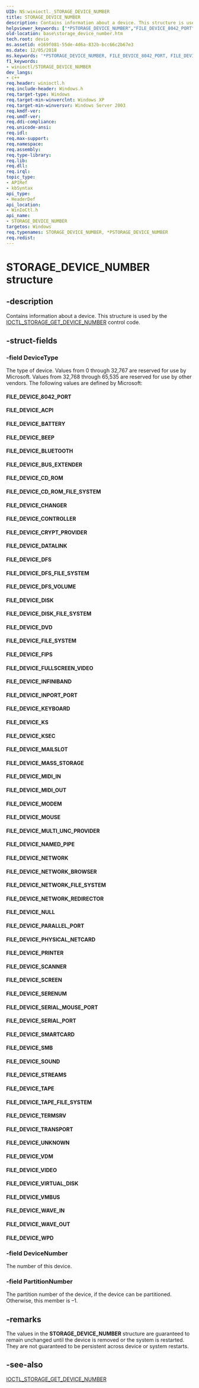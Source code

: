```yaml
---
UID: NS:winioctl._STORAGE_DEVICE_NUMBER
title: STORAGE_DEVICE_NUMBER
description: Contains information about a device. This structure is used by the IOCTL_STORAGE_GET_DEVICE_NUMBER control code.
helpviewer_keywords: ["*PSTORAGE_DEVICE_NUMBER","FILE_DEVICE_8042_PORT","FILE_DEVICE_ACPI","FILE_DEVICE_BATTERY","FILE_DEVICE_BEEP","FILE_DEVICE_BLUETOOTH","FILE_DEVICE_BUS_EXTENDER","FILE_DEVICE_CD_ROM","FILE_DEVICE_CD_ROM_FILE_SYSTEM","FILE_DEVICE_CHANGER","FILE_DEVICE_CONTROLLER","FILE_DEVICE_CRYPT_PROVIDER","FILE_DEVICE_DATALINK","FILE_DEVICE_DFS","FILE_DEVICE_DFS_FILE_SYSTEM","FILE_DEVICE_DFS_VOLUME","FILE_DEVICE_DISK","FILE_DEVICE_DISK_FILE_SYSTEM","FILE_DEVICE_DVD","FILE_DEVICE_FILE_SYSTEM","FILE_DEVICE_FIPS","FILE_DEVICE_FULLSCREEN_VIDEO","FILE_DEVICE_INFINIBAND","FILE_DEVICE_INPORT_PORT","FILE_DEVICE_KEYBOARD","FILE_DEVICE_KS","FILE_DEVICE_KSEC","FILE_DEVICE_MAILSLOT","FILE_DEVICE_MASS_STORAGE","FILE_DEVICE_MIDI_IN","FILE_DEVICE_MIDI_OUT","FILE_DEVICE_MODEM","FILE_DEVICE_MOUSE","FILE_DEVICE_MULTI_UNC_PROVIDER","FILE_DEVICE_NAMED_PIPE","FILE_DEVICE_NETWORK","FILE_DEVICE_NETWORK_BROWSER","FILE_DEVICE_NETWORK_FILE_SYSTEM","FILE_DEVICE_NETWORK_REDIRECTOR","FILE_DEVICE_NULL","FILE_DEVICE_PARALLEL_PORT","FILE_DEVICE_PHYSICAL_NETCARD","FILE_DEVICE_PRINTER","FILE_DEVICE_SCANNER","FILE_DEVICE_SCREEN","FILE_DEVICE_SERENUM","FILE_DEVICE_SERIAL_MOUSE_PORT","FILE_DEVICE_SERIAL_PORT","FILE_DEVICE_SMARTCARD","FILE_DEVICE_SMB","FILE_DEVICE_SOUND","FILE_DEVICE_STREAMS","FILE_DEVICE_TAPE","FILE_DEVICE_TAPE_FILE_SYSTEM","FILE_DEVICE_TERMSRV","FILE_DEVICE_TRANSPORT","FILE_DEVICE_UNKNOWN","FILE_DEVICE_VDM","FILE_DEVICE_VIDEO","FILE_DEVICE_VIRTUAL_DISK","FILE_DEVICE_VMBUS","FILE_DEVICE_WAVE_IN","FILE_DEVICE_WAVE_OUT","FILE_DEVICE_WPD","PSTORAGE_DEVICE_NUMBER","PSTORAGE_DEVICE_NUMBER structure pointer","STORAGE_DEVICE_NUMBER","STORAGE_DEVICE_NUMBER structure","base.storage_device_number","winioctl/PSTORAGE_DEVICE_NUMBER","winioctl/STORAGE_DEVICE_NUMBER"]
old-location: base\storage_device_number.htm
tech.root: devio
ms.assetid: e169f081-55de-4d6a-832b-bcc66c2b67e3
ms.date: 12/05/2018
ms.keywords: '*PSTORAGE_DEVICE_NUMBER, FILE_DEVICE_8042_PORT, FILE_DEVICE_ACPI, FILE_DEVICE_BATTERY, FILE_DEVICE_BEEP, FILE_DEVICE_BLUETOOTH, FILE_DEVICE_BUS_EXTENDER, FILE_DEVICE_CD_ROM, FILE_DEVICE_CD_ROM_FILE_SYSTEM, FILE_DEVICE_CHANGER, FILE_DEVICE_CONTROLLER, FILE_DEVICE_CRYPT_PROVIDER, FILE_DEVICE_DATALINK, FILE_DEVICE_DFS, FILE_DEVICE_DFS_FILE_SYSTEM, FILE_DEVICE_DFS_VOLUME, FILE_DEVICE_DISK, FILE_DEVICE_DISK_FILE_SYSTEM, FILE_DEVICE_DVD, FILE_DEVICE_FILE_SYSTEM, FILE_DEVICE_FIPS, FILE_DEVICE_FULLSCREEN_VIDEO, FILE_DEVICE_INFINIBAND, FILE_DEVICE_INPORT_PORT, FILE_DEVICE_KEYBOARD, FILE_DEVICE_KS, FILE_DEVICE_KSEC, FILE_DEVICE_MAILSLOT, FILE_DEVICE_MASS_STORAGE, FILE_DEVICE_MIDI_IN, FILE_DEVICE_MIDI_OUT, FILE_DEVICE_MODEM, FILE_DEVICE_MOUSE, FILE_DEVICE_MULTI_UNC_PROVIDER, FILE_DEVICE_NAMED_PIPE, FILE_DEVICE_NETWORK, FILE_DEVICE_NETWORK_BROWSER, FILE_DEVICE_NETWORK_FILE_SYSTEM, FILE_DEVICE_NETWORK_REDIRECTOR, FILE_DEVICE_NULL, FILE_DEVICE_PARALLEL_PORT, FILE_DEVICE_PHYSICAL_NETCARD, FILE_DEVICE_PRINTER, FILE_DEVICE_SCANNER, FILE_DEVICE_SCREEN, FILE_DEVICE_SERENUM, FILE_DEVICE_SERIAL_MOUSE_PORT, FILE_DEVICE_SERIAL_PORT, FILE_DEVICE_SMARTCARD, FILE_DEVICE_SMB, FILE_DEVICE_SOUND, FILE_DEVICE_STREAMS, FILE_DEVICE_TAPE, FILE_DEVICE_TAPE_FILE_SYSTEM, FILE_DEVICE_TERMSRV, FILE_DEVICE_TRANSPORT, FILE_DEVICE_UNKNOWN, FILE_DEVICE_VDM, FILE_DEVICE_VIDEO, FILE_DEVICE_VIRTUAL_DISK, FILE_DEVICE_VMBUS, FILE_DEVICE_WAVE_IN, FILE_DEVICE_WAVE_OUT, FILE_DEVICE_WPD, PSTORAGE_DEVICE_NUMBER, PSTORAGE_DEVICE_NUMBER structure pointer, STORAGE_DEVICE_NUMBER, STORAGE_DEVICE_NUMBER structure, base.storage_device_number, winioctl/PSTORAGE_DEVICE_NUMBER, winioctl/STORAGE_DEVICE_NUMBER'
f1_keywords:
- winioctl/STORAGE_DEVICE_NUMBER
dev_langs:
- c++
req.header: winioctl.h
req.include-header: Windows.h
req.target-type: Windows
req.target-min-winverclnt: Windows XP
req.target-min-winversvr: Windows Server 2003
req.kmdf-ver: 
req.umdf-ver: 
req.ddi-compliance: 
req.unicode-ansi: 
req.idl: 
req.max-support: 
req.namespace: 
req.assembly: 
req.type-library: 
req.lib: 
req.dll: 
req.irql: 
topic_type:
- APIRef
- kbSyntax
api_type:
- HeaderDef
api_location:
- WinIoCtl.h
api_name:
- STORAGE_DEVICE_NUMBER
targetos: Windows
req.typenames: STORAGE_DEVICE_NUMBER, *PSTORAGE_DEVICE_NUMBER
req.redist: 
---
```


# STORAGE_DEVICE_NUMBER structure


## -description


Contains information about a device. This structure is used by the <a href="https://docs.microsoft.com/windows/desktop/api/winioctl/ni-winioctl-ioctl_storage_get_device_number">IOCTL_STORAGE_GET_DEVICE_NUMBER</a> control code.


## -struct-fields




### -field DeviceType

The type of device. Values from 0 through 32,767 are reserved for use by Microsoft. Values from 32,768 through 65,535 are reserved for use by other vendors. The following values are defined by Microsoft: 

<a id="FILE_DEVICE_8042_PORT"></a>
<a id="file_device_8042_port"></a>


#### FILE_DEVICE_8042_PORT

<a id="FILE_DEVICE_ACPI"></a>
<a id="file_device_acpi"></a>


#### FILE_DEVICE_ACPI

<a id="FILE_DEVICE_BATTERY"></a>
<a id="file_device_battery"></a>


#### FILE_DEVICE_BATTERY

<a id="FILE_DEVICE_BEEP"></a>
<a id="file_device_beep"></a>


#### FILE_DEVICE_BEEP

<a id="FILE_DEVICE_BLUETOOTH"></a>
<a id="file_device_bluetooth"></a>


#### FILE_DEVICE_BLUETOOTH

<a id="FILE_DEVICE_BUS_EXTENDER"></a>
<a id="file_device_bus_extender"></a>


#### FILE_DEVICE_BUS_EXTENDER

<a id="FILE_DEVICE_CD_ROM"></a>
<a id="file_device_cd_rom"></a>


#### FILE_DEVICE_CD_ROM

<a id="FILE_DEVICE_CD_ROM_FILE_SYSTEM"></a>
<a id="file_device_cd_rom_file_system"></a>


#### FILE_DEVICE_CD_ROM_FILE_SYSTEM

<a id="FILE_DEVICE_CHANGER"></a>
<a id="file_device_changer"></a>


#### FILE_DEVICE_CHANGER

<a id="FILE_DEVICE_CONTROLLER"></a>
<a id="file_device_controller"></a>


#### FILE_DEVICE_CONTROLLER

<a id="FILE_DEVICE_CRYPT_PROVIDER"></a>
<a id="file_device_crypt_provider"></a>


#### FILE_DEVICE_CRYPT_PROVIDER

<a id="FILE_DEVICE_DATALINK"></a>
<a id="file_device_datalink"></a>


#### FILE_DEVICE_DATALINK

<a id="FILE_DEVICE_DFS"></a>
<a id="file_device_dfs"></a>


#### FILE_DEVICE_DFS

<a id="FILE_DEVICE_DFS_FILE_SYSTEM"></a>
<a id="file_device_dfs_file_system"></a>


#### FILE_DEVICE_DFS_FILE_SYSTEM

<a id="FILE_DEVICE_DFS_VOLUME"></a>
<a id="file_device_dfs_volume"></a>


#### FILE_DEVICE_DFS_VOLUME

<a id="FILE_DEVICE_DISK"></a>
<a id="file_device_disk"></a>


#### FILE_DEVICE_DISK

<a id="FILE_DEVICE_DISK_FILE_SYSTEM"></a>
<a id="file_device_disk_file_system"></a>


#### FILE_DEVICE_DISK_FILE_SYSTEM

<a id="FILE_DEVICE_DVD"></a>
<a id="file_device_dvd"></a>


#### FILE_DEVICE_DVD

<a id="FILE_DEVICE_FILE_SYSTEM"></a>
<a id="file_device_file_system"></a>


#### FILE_DEVICE_FILE_SYSTEM

<a id="FILE_DEVICE_FIPS"></a>
<a id="file_device_fips"></a>


#### FILE_DEVICE_FIPS

<a id="FILE_DEVICE_FULLSCREEN_VIDEO"></a>
<a id="file_device_fullscreen_video"></a>


#### FILE_DEVICE_FULLSCREEN_VIDEO

<a id="FILE_DEVICE_INFINIBAND"></a>
<a id="file_device_infiniband"></a>


#### FILE_DEVICE_INFINIBAND

<a id="FILE_DEVICE_INPORT_PORT"></a>
<a id="file_device_inport_port"></a>


#### FILE_DEVICE_INPORT_PORT

<a id="FILE_DEVICE_KEYBOARD"></a>
<a id="file_device_keyboard"></a>


#### FILE_DEVICE_KEYBOARD

<a id="FILE_DEVICE_KS"></a>
<a id="file_device_ks"></a>


#### FILE_DEVICE_KS

<a id="FILE_DEVICE_KSEC"></a>
<a id="file_device_ksec"></a>


#### FILE_DEVICE_KSEC

<a id="FILE_DEVICE_MAILSLOT"></a>
<a id="file_device_mailslot"></a>


#### FILE_DEVICE_MAILSLOT

<a id="FILE_DEVICE_MASS_STORAGE"></a>
<a id="file_device_mass_storage"></a>


#### FILE_DEVICE_MASS_STORAGE

<a id="FILE_DEVICE_MIDI_IN"></a>
<a id="file_device_midi_in"></a>


#### FILE_DEVICE_MIDI_IN

<a id="FILE_DEVICE_MIDI_OUT"></a>
<a id="file_device_midi_out"></a>


#### FILE_DEVICE_MIDI_OUT

<a id="FILE_DEVICE_MODEM"></a>
<a id="file_device_modem"></a>


#### FILE_DEVICE_MODEM

<a id="FILE_DEVICE_MOUSE"></a>
<a id="file_device_mouse"></a>


#### FILE_DEVICE_MOUSE

<a id="FILE_DEVICE_MULTI_UNC_PROVIDER"></a>
<a id="file_device_multi_unc_provider"></a>


#### FILE_DEVICE_MULTI_UNC_PROVIDER

<a id="FILE_DEVICE_NAMED_PIPE"></a>
<a id="file_device_named_pipe"></a>


#### FILE_DEVICE_NAMED_PIPE

<a id="FILE_DEVICE_NETWORK"></a>
<a id="file_device_network"></a>


#### FILE_DEVICE_NETWORK

<a id="FILE_DEVICE_NETWORK_BROWSER"></a>
<a id="file_device_network_browser"></a>


#### FILE_DEVICE_NETWORK_BROWSER

<a id="FILE_DEVICE_NETWORK_FILE_SYSTEM"></a>
<a id="file_device_network_file_system"></a>


#### FILE_DEVICE_NETWORK_FILE_SYSTEM

<a id="FILE_DEVICE_NETWORK_REDIRECTOR"></a>
<a id="file_device_network_redirector"></a>


#### FILE_DEVICE_NETWORK_REDIRECTOR

<a id="FILE_DEVICE_NULL"></a>
<a id="file_device_null"></a>


#### FILE_DEVICE_NULL

<a id="FILE_DEVICE_PARALLEL_PORT"></a>
<a id="file_device_parallel_port"></a>


#### FILE_DEVICE_PARALLEL_PORT

<a id="FILE_DEVICE_PHYSICAL_NETCARD"></a>
<a id="file_device_physical_netcard"></a>


#### FILE_DEVICE_PHYSICAL_NETCARD

<a id="FILE_DEVICE_PRINTER"></a>
<a id="file_device_printer"></a>


#### FILE_DEVICE_PRINTER

<a id="FILE_DEVICE_SCANNER"></a>
<a id="file_device_scanner"></a>


#### FILE_DEVICE_SCANNER

<a id="FILE_DEVICE_SCREEN"></a>
<a id="file_device_screen"></a>


#### FILE_DEVICE_SCREEN

<a id="FILE_DEVICE_SERENUM"></a>
<a id="file_device_serenum"></a>


#### FILE_DEVICE_SERENUM

<a id="FILE_DEVICE_SERIAL_MOUSE_PORT"></a>
<a id="file_device_serial_mouse_port"></a>


#### FILE_DEVICE_SERIAL_MOUSE_PORT

<a id="FILE_DEVICE_SERIAL_PORT"></a>
<a id="file_device_serial_port"></a>


#### FILE_DEVICE_SERIAL_PORT

<a id="FILE_DEVICE_SMARTCARD"></a>
<a id="file_device_smartcard"></a>


#### FILE_DEVICE_SMARTCARD

<a id="FILE_DEVICE_SMB"></a>
<a id="file_device_smb"></a>


#### FILE_DEVICE_SMB

<a id="FILE_DEVICE_SOUND"></a>
<a id="file_device_sound"></a>


#### FILE_DEVICE_SOUND

<a id="FILE_DEVICE_STREAMS"></a>
<a id="file_device_streams"></a>


#### FILE_DEVICE_STREAMS

<a id="FILE_DEVICE_TAPE"></a>
<a id="file_device_tape"></a>


#### FILE_DEVICE_TAPE

<a id="FILE_DEVICE_TAPE_FILE_SYSTEM"></a>
<a id="file_device_tape_file_system"></a>


#### FILE_DEVICE_TAPE_FILE_SYSTEM

<a id="FILE_DEVICE_TERMSRV"></a>
<a id="file_device_termsrv"></a>


#### FILE_DEVICE_TERMSRV

<a id="FILE_DEVICE_TRANSPORT"></a>
<a id="file_device_transport"></a>


#### FILE_DEVICE_TRANSPORT

<a id="FILE_DEVICE_UNKNOWN"></a>
<a id="file_device_unknown"></a>


#### FILE_DEVICE_UNKNOWN

<a id="FILE_DEVICE_VDM"></a>
<a id="file_device_vdm"></a>


#### FILE_DEVICE_VDM

<a id="FILE_DEVICE_VIDEO"></a>
<a id="file_device_video"></a>


#### FILE_DEVICE_VIDEO

<a id="FILE_DEVICE_VIRTUAL_DISK"></a>
<a id="file_device_virtual_disk"></a>


#### FILE_DEVICE_VIRTUAL_DISK

<a id="FILE_DEVICE_VMBUS"></a>
<a id="file_device_vmbus"></a>


#### FILE_DEVICE_VMBUS

<a id="FILE_DEVICE_WAVE_IN"></a>
<a id="file_device_wave_in"></a>


#### FILE_DEVICE_WAVE_IN

<a id="FILE_DEVICE_WAVE_OUT"></a>
<a id="file_device_wave_out"></a>


#### FILE_DEVICE_WAVE_OUT

<a id="FILE_DEVICE_WPD"></a>
<a id="file_device_wpd"></a>


#### FILE_DEVICE_WPD


### -field DeviceNumber

The number of this device.


### -field PartitionNumber

The partition number of the device, if the device can be partitioned. Otherwise, this member is –1.


## -remarks



The values in the <b>STORAGE_DEVICE_NUMBER</b> structure are guaranteed to remain unchanged until the device is removed or the system is restarted. They are not guaranteed to be persistent across device or system restarts.




## -see-also




<a href="https://docs.microsoft.com/windows/desktop/api/winioctl/ni-winioctl-ioctl_storage_get_device_number">IOCTL_STORAGE_GET_DEVICE_NUMBER</a>
 

 

